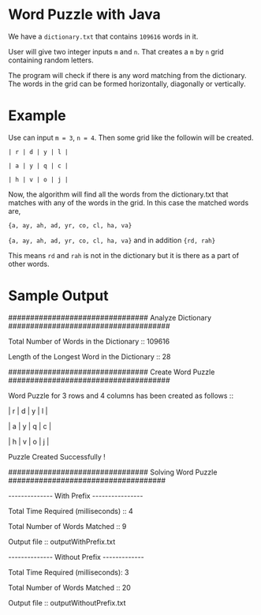 # Word Puzzle with Java

We have a `dictionary.txt` that contains `109616` words in it.

User will give two integer inputs `m` and `n`. That creates a `m` by `n` grid containing random letters.

The program will check if there is any word matching from the dictionary. The words in the grid can be formed horizontally, diagonally or vertically.

# Example

Use can input `m = 3`, `n = 4`. Then some grid like the followin will be created.

`| r | d | y | l |`

`| a | y | q | c |`

`| h | v | o | j |`

Now, the algorithm will find all the words from the dictionary.txt that matches with any of the words in the grid. In this case the matched words are,

`{a, ay, ah, ad, yr, co, cl, ha, va}`

`{a, ay, ah, ad, yr, co, cl, ha, va}` and in addition `{rd, rah}`

This means `rd` and `rah` is not in the dictionary but it is there as a part of other words.


# Sample Output

################################ Analyze Dictionary #####################################

Total Number of Words in the Dictionary :: 109616

Length of the Longest Word in the Dictionary :: 28

################################ Create Word Puzzle #####################################

Word Puzzle for 3 rows and 4 columns has been created as follows :: 

| r | d | y | l |

| a | y | q | c | 

| h | v | o | j | 

Puzzle Created Successfully !

################################ Solving Word Puzzle ####################################

-------------- With Prefix ----------------

Total Time Required (milliseconds) :: 4

Total Number of Words Matched :: 9

Output file :: outputWithPrefix.txt

-------------- Without Prefix -------------

Total Time Required (milliseconds): 3

Total Number of Words Matched :: 20

Output file :: outputWithoutPrefix.txt

